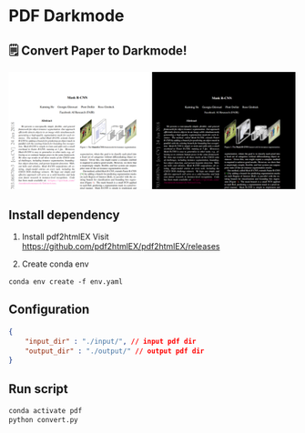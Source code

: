 # PDF Darkmode

##  🗒️ Convert Paper to Darkmode!
![main](./img/main.png)


## Install dependency
1. Install pdf2htmlEX
Visit https://github.com/pdf2htmlEX/pdf2htmlEX/releases

2. Create conda env
```
conda env create -f env.yaml
```

## Configuration
```config.json
{
    "input_dir" : "./input/", // input pdf dir 
    "output_dir" : "./output/" // output pdf dir
}
```

## Run script
```
conda activate pdf
python convert.py
```